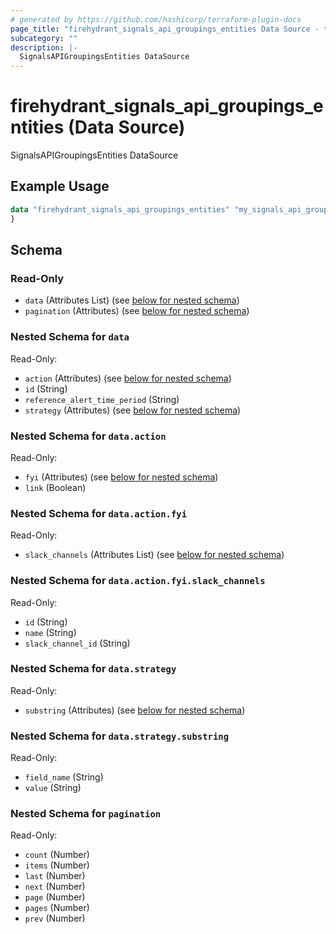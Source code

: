 ```yaml
---
# generated by https://github.com/hashicorp/terraform-plugin-docs
page_title: "firehydrant_signals_api_groupings_entities Data Source - terraform-provider-firehydrant"
subcategory: ""
description: |-
  SignalsAPIGroupingsEntities DataSource
---
```


# firehydrant_signals_api_groupings_entities (Data Source)

SignalsAPIGroupingsEntities DataSource

## Example Usage

```terraform
data "firehydrant_signals_api_groupings_entities" "my_signals_api_groupingsentities" {
}
```

<!-- schema generated by tfplugindocs -->
## Schema

### Read-Only

- `data` (Attributes List) (see [below for nested schema](#nestedatt--data))
- `pagination` (Attributes) (see [below for nested schema](#nestedatt--pagination))

<a id="nestedatt--data"></a>
### Nested Schema for `data`

Read-Only:

- `action` (Attributes) (see [below for nested schema](#nestedatt--data--action))
- `id` (String)
- `reference_alert_time_period` (String)
- `strategy` (Attributes) (see [below for nested schema](#nestedatt--data--strategy))

<a id="nestedatt--data--action"></a>
### Nested Schema for `data.action`

Read-Only:

- `fyi` (Attributes) (see [below for nested schema](#nestedatt--data--action--fyi))
- `link` (Boolean)

<a id="nestedatt--data--action--fyi"></a>
### Nested Schema for `data.action.fyi`

Read-Only:

- `slack_channels` (Attributes List) (see [below for nested schema](#nestedatt--data--action--fyi--slack_channels))

<a id="nestedatt--data--action--fyi--slack_channels"></a>
### Nested Schema for `data.action.fyi.slack_channels`

Read-Only:

- `id` (String)
- `name` (String)
- `slack_channel_id` (String)




<a id="nestedatt--data--strategy"></a>
### Nested Schema for `data.strategy`

Read-Only:

- `substring` (Attributes) (see [below for nested schema](#nestedatt--data--strategy--substring))

<a id="nestedatt--data--strategy--substring"></a>
### Nested Schema for `data.strategy.substring`

Read-Only:

- `field_name` (String)
- `value` (String)




<a id="nestedatt--pagination"></a>
### Nested Schema for `pagination`

Read-Only:

- `count` (Number)
- `items` (Number)
- `last` (Number)
- `next` (Number)
- `page` (Number)
- `pages` (Number)
- `prev` (Number)
